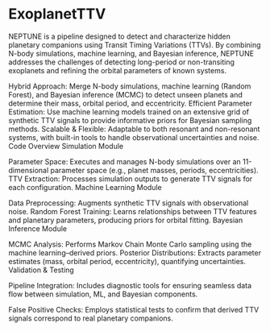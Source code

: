 # ExoplanetTTV

NEPTUNE is a pipeline designed to detect and characterize hidden planetary companions using Transit Timing Variations (TTVs). By combining N-body simulations, machine learning, and Bayesian inference, NEPTUNE addresses the challenges of detecting long-period or non-transiting exoplanets and refining the orbital parameters of known systems.


Hybrid Approach: Merge N-body simulations, machine learning (Random Forest), and Bayesian inference (MCMC) to detect unseen planets and determine their mass, orbital period, and eccentricity.
Efficient Parameter Estimation: Use machine learning models trained on an extensive grid of synthetic TTV signals to provide informative priors for Bayesian sampling methods.
Scalable & Flexible: Adaptable to both resonant and non-resonant systems, with built-in tools to handle observational uncertainties and noise.
Code Overview
Simulation Module

Parameter Space: Executes and manages N-body simulations over an 11-dimensional parameter space (e.g., planet masses, periods, eccentricities).
TTV Extraction: Processes simulation outputs to generate TTV signals for each configuration.
Machine Learning Module

Data Preprocessing: Augments synthetic TTV signals with observational noise.
Random Forest Training: Learns relationships between TTV features and planetary parameters, producing priors for orbital fitting.
Bayesian Inference Module

MCMC Analysis: Performs Markov Chain Monte Carlo sampling using the machine learning–derived priors.
Posterior Distributions: Extracts parameter estimates (mass, orbital period, eccentricity), quantifying uncertainties.
Validation & Testing

Pipeline Integration: Includes diagnostic tools for ensuring seamless data flow between simulation, ML, and Bayesian components.

False Positive Checks: Employs statistical tests to confirm that derived TTV signals correspond to real planetary companions.
